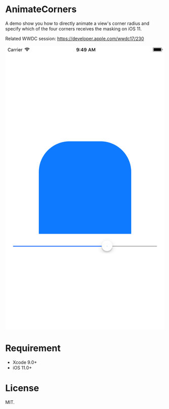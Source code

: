 # AnimateCorners
A demo show you how to directly animate a view's corner radius and specify which of the four corners receives the masking on iOS 11.

Related WWDC session: https://developer.apple.com/wwdc17/230

![Screenshot](/Screenshot.png?raw=true)

# Requirement
- Xcode 9.0+
- iOS 11.0+

# License
MIT.
